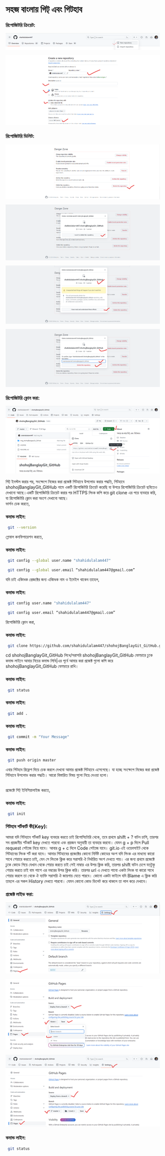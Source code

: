 # সহজ বাংলায় গিট্ এবং গিটহাব


### রিপোজিটরি ক্রিয়েট:
![image](https://github.com/shahidulalam447/shohojBanglayGit_GitHub/blob/master/img_shohojBanglayGit_GitHub/creatNewRepository.png)

![image](https://github.com/shahidulalam447/shohojBanglayGit_GitHub/blob/master/img_shohojBanglayGit_GitHub/creatNewRepositoryPage.png)

### রিপোজিটরি ডিলিট:
![image](https://github.com/shahidulalam447/shohojBanglayGit_GitHub/blob/master/img_shohojBanglayGit_GitHub/forDeleteRepo1.png)

![image](https://github.com/shahidulalam447/shohojBanglayGit_GitHub/blob/master/img_shohojBanglayGit_GitHub/forDeleteRepo2.png)

![image](https://github.com/shahidulalam447/shohojBanglayGit_GitHub/blob/master/img_shohojBanglayGit_GitHub/forDeleteRepo3.png)

![image](https://github.com/shahidulalam447/shohojBanglayGit_GitHub/blob/master/img_shohojBanglayGit_GitHub/forDeleteRepo4.png)



### রিপোজিটরি  ক্লোন করা:
![image](https://github.com/shahidulalam447/shohojBanglayGit_GitHub/blob/master/img_shohojBanglayGit_GitHub/forProjectClone.png)

গিট্ ইনস্টল করার পর, সংক্ষেপে নিজের করা প্রজেক্ট গিটহাবে উপলোড করার পদ্ধতি, গিটহাবে shohojBanglayGit_GitHub নামে একটি রিপোজিটরি ক্রিয়েট করেছি যা উপরে রিপোজিটরি ক্রিয়েট ছবিতেও দেখানো আছে।একটি রিপোজিটরি ক্রিয়েট করার পর HTTPS লিংক কপি করে git clone এর পরে ব্যবহার করি, যা রিপোজিটরি ক্লোন করা অংশে দেখানো আছে।  <br>
ভার্সন চেক করতে,

 ###  কমান্ড লাইন:
  ```bash
   git --version
   ```

গ্লোবাল কনফিগারেশন করতে,
 ###  কমান্ড লাইন:
  ```bash
   git config --global user.name "shahidulalam447"
   ```
  ```bash
   git config --global user.email “shahidulalam447@gmail.com”
   ```

যদি চাই একািধক প্রেজক্টের জন্য একািধক নাম ও ইমেইল  থাকেব তাহেল,
 ###  কমান্ড লাইন:
  ```bash
   git config user.name "shahidulalam447"
   ```
  ```bash
   git config user.email “shahidulalam447@gmail.com”
   ```
রিপোজিটরি ক্লোন করা,
###  কমান্ড লাইন:
  ```bash
   git clone https://github.com/shahidulalam447/shohojBanglayGit_GitHub.git
   ```

cd  shohojBanglayGit_GitHub লিখে/সরাসরি shohojBanglayGit_GitHub ফোল্ডারে ঢুকে কমান্ড লাইনে আবার নিচের কমান্ড লিখি|এর পূর্বে আমার করা প্রজেক্ট গুলো কপি করে shohojBanglayGit_GitHub ফোল্ডারে রাখি। 
 ###  কমান্ড লাইন:
  ```bash
   git status
   ```

 ###  কমান্ড লাইন:
  ```bash
   git add .
   ```

 ###  কমান্ড লাইন:
  ```bash
   git commit -m "Your Message"
   ```

###  কমান্ড লাইন:
  ```bash
   git push origin master
   ```
এবার গিটহাব রিফ্রেশ দিয়ে চেক করলে দেখবো আমার প্রজেক্ট গিটহাবে এসেগেছে। যা হচ্ছে সংক্ষেপে নিজের করা প্রজেক্ট গিটহাবে উপলোড করার পদ্ধতি। আরো বিস্তারিত বিষয় গুলো নিম্নে দেওয়া হলো। 


<br>
প্রজেক্টে গিট্ ইনিশিয়ালাইজ করতে,

###  কমান্ড লাইন:
  ```bash
   git init
   ```


###  গিটহাব শর্টকার্ট কী(Key):
আমরা যদি গিটহাবে শর্টকার্ট key ব্যবহার করতে চাই রিপোসিটোরি থেকে, তবে প্রথমে  shift + ? বাটন চাপি, তারপর সব প্রয়জনীয় শর্টকার্ট key দেখতে পারবো এবং প্রয়জন অনুযায়ী তা ব্যবহার করবো। যেমন g + p দিলে Pull request পেইজে নিয়ে যাবে। আবার g + c দিলে Code পেইজে যাবে। 
git.io এই ওয়েবসাইট থেকে গিটহাবের লিংক শর্ট করা যাবে।
আমার গিটহাবের প্রজেক্টের কোনো নির্দিষ্ট কোডের অংশ যদি লিংক এর মাধম্যে কারো সাথে শেয়ারে করতে চাই, যেন সে লিংকে ক্লিক করে সরাসরি ঐ নির্ধারিত অংশ দেখতে পায়। এর জন্য প্রথমে প্রজেক্টে ঢুকে কোডে গিয়ে যেখান থেকে শেয়ার করতে চাই সেই নাম্বার এর উপর ক্লিক করি, তারপর shift বাটন চেপে যতটুকু শেয়ার করতে চাই বাম পাশে এর নম্বরের উপর ক্লিক করি। তারপর url এ দেখতে পাবো একটা লিংক যা কারো সাথে শেয়ার করলে তা থেকে ঐ ব্যাক্তি সরাসরি ঐ জায়গায় যেতে পারবে। 
কোনো একটা ফাইলে যদি Blame এ ক্লিক করি তাহলে এর সকল History দেখতে পারবো। যেমন কোনো কোড ডিলেট করে থাকলে তা লাল করে দেখাবে। 










### প্রজেক্ট লাইভ করা: 
![image](https://github.com/shahidulalam447/shohojBanglayGit_GitHub/blob/master/img_shohojBanglayGit_GitHub/forGitHubLive1.png)

![image](https://github.com/shahidulalam447/shohojBanglayGit_GitHub/blob/master/img_shohojBanglayGit_GitHub/forGitHubLive2.png)

![image](https://github.com/shahidulalam447/shohojBanglayGit_GitHub/blob/master/img_shohojBanglayGit_GitHub/forLive.png)



 ###  কমান্ড লাইন:
  ```bash
   git status
   ```
